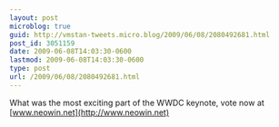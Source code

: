 ```yaml
---
layout: post
microblog: true
guid: http://vmstan-tweets.micro.blog/2009/06/08/2080492681.html
post_id: 3051159
date: 2009-06-08T14:03:30-0600
lastmod: 2009-06-08T14:03:30-0600
type: post
url: /2009/06/08/2080492681.html
---
```

What was the most exciting part of the WWDC keynote, vote now at [www.neowin.net](http://www.neowin.net)
